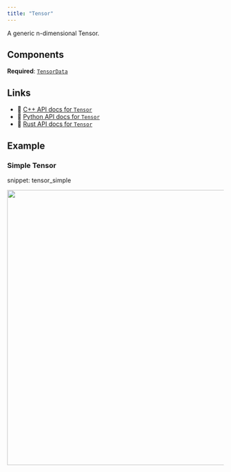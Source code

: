```yaml
---
title: "Tensor"
---
```


A generic n-dimensional Tensor.

## Components

**Required**: [`TensorData`](../components/tensor_data.md)

## Links
 * 🌊 [C++ API docs for `Tensor`](https://ref.rerun.io/docs/cpp/stable/structrerun_1_1archetypes_1_1Tensor.html)
 * 🐍 [Python API docs for `Tensor`](https://ref.rerun.io/docs/python/stable/common/archetypes#rerun.archetypes.Tensor)
 * 🦀 [Rust API docs for `Tensor`](https://docs.rs/rerun/latest/rerun/archetypes/struct.Tensor.html)

## Example

### Simple Tensor

snippet: tensor_simple

<center>
<picture>
  <source media="(max-width: 480px)" srcset="https://static.rerun.io/tensor_simple/baacb07712f7b706e3c80e696f70616c6c20b367/480w.png">
  <source media="(max-width: 768px)" srcset="https://static.rerun.io/tensor_simple/baacb07712f7b706e3c80e696f70616c6c20b367/768w.png">
  <source media="(max-width: 1024px)" srcset="https://static.rerun.io/tensor_simple/baacb07712f7b706e3c80e696f70616c6c20b367/1024w.png">
  <source media="(max-width: 1200px)" srcset="https://static.rerun.io/tensor_simple/baacb07712f7b706e3c80e696f70616c6c20b367/1200w.png">
  <img src="https://static.rerun.io/tensor_simple/baacb07712f7b706e3c80e696f70616c6c20b367/full.png" width="640">
</picture>
</center>

